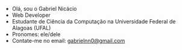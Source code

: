 -  Olá, sou o Gabriel Nicácio
-  Web Developer
-  Estudante de Ciência da Computação na Universidade Federal de Alagoas (UFAL)
-  Pronomes: ele/dele
-  Contate-me no email: gabrielnn0@gmail.com


